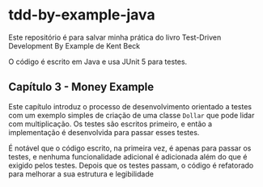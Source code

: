 # tdd-by-example-java
Este repositório é para salvar minha prática do livro Test-Driven Development By Example de Kent Beck

O código é escrito em Java e usa JUnit 5 para testes.

## Capítulo 3 - Money Example
Este capítulo introduz o processo de desenvolvimento orientado a testes com um exemplo simples de criação de
uma classe `Dollar` que pode lidar com multiplicação.
Os testes são escritos primeiro, e então a implementação é desenvolvida para passar esses testes.

É notável que o código escrito, na primeira vez, é apenas para passar os testes,
e nenhuma funcionalidade adicional é adicionada além do que é exigido pelos testes.
Depois que os testes passam, o código é refatorado para melhorar a sua estrutura e legibilidade
